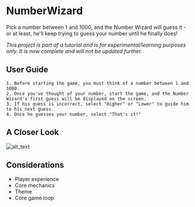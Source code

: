 # NumberWizard
Pick a number between 1 and 1000, and the Number Wizard will guess it - or at least, he'll keep trying to guess your number until he finally does!

*This project is part of a tutorial and is for experimental/learning purposes only. It is now complete and will not be updated further.*

## User Guide
    1. Before starting the game, you must think of a number between 1 and 1000. 
    2. Once you've thought of your number, start the game, and the Number Wizard's first guess will be displayed on the screen.
    3. If his guess is incorrect, select "Higher" or "Lower" to guide him to his next guess.
    4. Once he guesses your number, select "That's it!"

## A Closer Look
![alt_text](https://github.com/pippom/NumberWizard/blob/master/Screenshots/Core_1.png)

## Considerations
- Player experience
- Core mechanics
- Theme
- Core game loop
